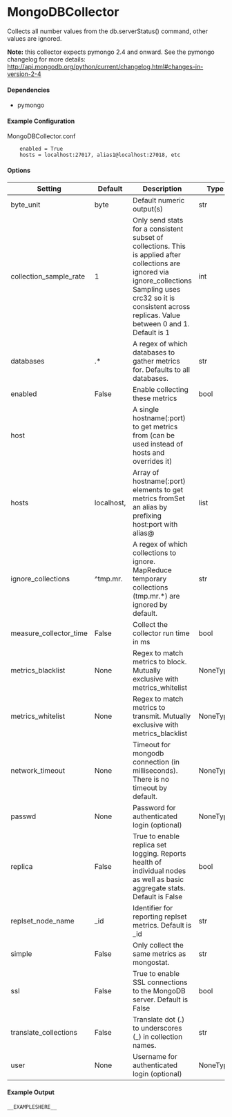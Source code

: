 <!--This file was generated from the python source
Please edit the source to make changes
-->
MongoDBCollector
=====

Collects all number values from the db.serverStatus() command, other
values are ignored.

**Note:** this collector expects pymongo 2.4 and onward. See the pymongo
changelog for more details:
http://api.mongodb.org/python/current/changelog.html#changes-in-version-2-4

#### Dependencies

 * pymongo

#### Example Configuration

MongoDBCollector.conf

```
    enabled = True
    hosts = localhost:27017, alias1@localhost:27018, etc
```

#### Options

Setting | Default | Description | Type
--------|---------|-------------|-----
byte_unit | byte | Default numeric output(s) | str
collection_sample_rate | 1 | Only send stats for a consistent subset of collections. This is applied after collections are ignored via ignore_collections Sampling uses crc32 so it is consistent across replicas. Value between 0 and 1. Default is 1 | int
databases | .* | A regex of which databases to gather metrics for. Defaults to all databases. | str
enabled | False | Enable collecting these metrics | bool
host |  | A single hostname(:port) to get metrics from (can be used instead of hosts and overrides it) | 
hosts | localhost, | Array of hostname(:port) elements to get metrics fromSet an alias by prefixing host:port with alias@ | list
ignore_collections | ^tmp\.mr\. | A regex of which collections to ignore. MapReduce temporary collections (tmp.mr.*) are ignored by default. | str
measure_collector_time | False | Collect the collector run time in ms | bool
metrics_blacklist | None | Regex to match metrics to block. Mutually exclusive with metrics_whitelist | NoneType
metrics_whitelist | None | Regex to match metrics to transmit. Mutually exclusive with metrics_blacklist | NoneType
network_timeout | None | Timeout for mongodb connection (in milliseconds). There is no timeout by default. | NoneType
passwd | None | Password for authenticated login (optional) | NoneType
replica | False | True to enable replica set logging. Reports health of individual nodes as well as basic aggregate stats. Default is False | bool
replset_node_name | _id | Identifier for reporting replset metrics. Default is _id | str
simple | False | Only collect the same metrics as mongostat. | str
ssl | False | True to enable SSL connections to the MongoDB server. Default is False | bool
translate_collections | False | Translate dot (.) to underscores (_) in collection names. | str
user | None | Username for authenticated login (optional) | NoneType

#### Example Output

```
__EXAMPLESHERE__
```

